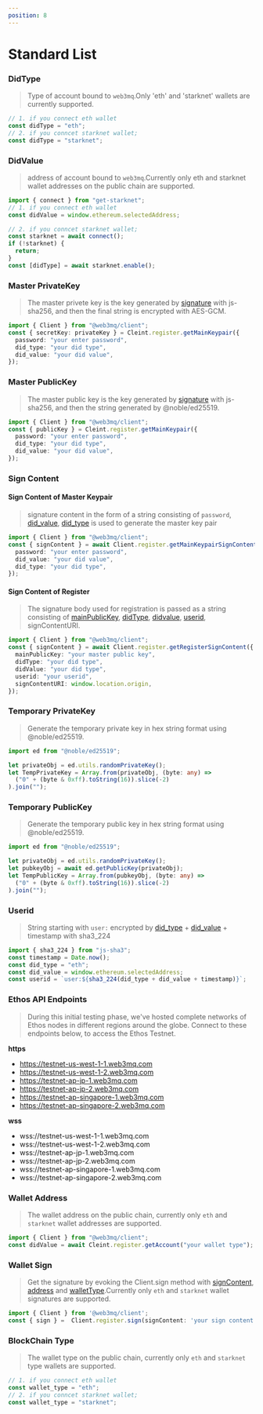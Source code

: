 ```yaml
---
position: 8
---
```


# Standard List

### DidType

> Type of account bound to `web3mq`.Only 'eth' and 'starknet' wallets are currently supported.

```ts
// 1. if you connect eth wallet
const didType = "eth";
// 2. if you conncet starknet wallet;
const didType = "starknet";
```

### DidValue

> address of account bound to `web3mq`.Currently only eth and starknet wallet addresses on the public chain are supported.

```ts
import { connect } from "get-starknet";
// 1. if you connect eth wallet
const didValue = window.ethereum.selectedAddress;

// 2. if you conncet starknet wallet;
const starknet = await connect();
if (!starknet) {
  return;
}
const [didType] = await starknet.enable();
```

### Master PrivateKey

> The master privete key is the key generated by [signature](/docs/Ethos-SDK/JS-SDK/standards/#wallet-sign) with js-sha256, and then the final string is encrypted with AES-GCM.

```ts
import { Client } from "@web3mq/client";
const { secretKey: privateKey } = Cleint.register.getMainKeypair({
  password: "your enter password",
  did_type: "your did type",
  did_value: "your did value",
});
```

### Master PublicKey

> The master public key is the key generated by [signature](/docs/Ethos-SDK/JS-SDK/standards/#wallet-sign) with js-sha256, and then the string generated by @noble/ed25519.

```ts
import { Client } from "@web3mq/client";
const { publicKey } = Cleint.register.getMainKeypair({
  password: "your enter password",
  did_type: "your did type",
  did_value: "your did value",
});
```

### Sign Content

#### Sign Content of Master Keypair

> signature content in the form of a string consisting of `password`, [did_value](/docs/Ethos-SDK/JS-SDK/standards/#didtype), [did_type](/docs/Ethos-SDK/JS-SDK/standards/#didvalue) is used to generate the master key pair

```ts
import { Client } from "@web3mq/client";
const { signContent } = await Client.register.getMainKeypairSignContent({
  password: "your enter password",
  did_value: "your did value",
  did_type: "your did type",
});
```

#### Sign Content of Register

> The signature body used for registration is passed as a string consisting of [mainPublicKey](/docs/Ethos-SDK/JS-SDK/standards/#master-publickey), [didType](/docs/Ethos-SDK/JS-SDK/standards/#didtype), [didvalue](/docs/Ethos-SDK/JS-SDK/standards/#didvalue), [userid](/docs/Ethos-SDK/JS-SDK/standards/#userid), signContentURI.

```ts
import { Client } from "@web3mq/client";
const { signContent } = await Client.register.getRegisterSignContent({
  mainPublicKey: "your master public key",
  didType: "your did type",
  didValue: "your did type",
  userid: "your userid",
  signContentURI: window.location.origin,
});
```

### Temporary PrivateKey

> Generate the temporary private key in hex string format using @noble/ed25519.

```ts
import ed from "@noble/ed25519";

let privateObj = ed.utils.randomPrivateKey();
let TempPrivateKey = Array.from(privateObj, (byte: any) =>
  ("0" + (byte & 0xff).toString(16)).slice(-2)
).join("");
```

### Temporary PublicKey

> Generate the temporary public key in hex string format using @noble/ed25519.

```ts
import ed from "@noble/ed25519";

let privateObj = ed.utils.randomPrivateKey();
let pubkeyObj = await ed.getPublicKey(privateObj);
let TempPublicKey = Array.from(pubkeyObj, (byte: any) =>
  ("0" + (byte & 0xff).toString(16)).slice(-2)
).join("");
```

### Userid

> String starting with `user:` encrypted by [did_type](/docs/Ethos-SDK/JS-SDK/standards/#didtype) + [did_value](/docs/Ethos-SDK/JS-SDK/standards/#didvalue) + timestamp with sha3_224

```ts
import { sha3_224 } from "js-sha3";
const timestamp = Date.now();
const did_type = "eth";
const did_value = window.ethereum.selectedAddress;
const userid = `user:${sha3_224(did_type + did_value + timestamp)}`;
```

### Ethos API Endpoints

> During this initial testing phase, we've hosted complete networks of Ethos nodes in different regions around the globe. Connect to these endpoints below, to access the Ethos Testnet.

**https**

- https://testnet-us-west-1-1.web3mq.com
- https://testnet-us-west-1-2.web3mq.com
- https://testnet-ap-jp-1.web3mq.com
- https://testnet-ap-jp-2.web3mq.com
- https://testnet-ap-singapore-1.web3mq.com
- https://testnet-ap-singapore-2.web3mq.com

**wss**

- wss://testnet-us-west-1-1.web3mq.com
- wss://testnet-us-west-1-2.web3mq.com
- wss://testnet-ap-jp-1.web3mq.com
- wss://testnet-ap-jp-2.web3mq.com
- wss://testnet-ap-singapore-1.web3mq.com
- wss://testnet-ap-singapore-2.web3mq.com

### Wallet Address

> The wallet address on the public chain, currently only `eth` and `starknet` wallet addresses are supported.

```ts
import { Client } from "@web3mq/client";
const didValue = await Cleint.register.getAccount("your wallet type");
```

### Wallet Sign

> Get the signature by evoking the Client.sign method with [signContent](/docs/Ethos-SDK/JS-SDK/standards/#sign-content), [address](/docs/Ethos-SDK/JS-SDK/standards/#wallet-address) and [walletType](/docs/Ethos-SDK/JS-SDK/standards/#wallet-type).Currently only `eth` and `starknet` wallet signatures are supported.

```ts
import { Client } from '@web3mq/client';
const { sign } =  Client.register.sign(signContent: 'your sign content',address: 'your enter wallet address',walletType: 'your enter wallet type');
```

### BlockChain Type

> The wallet type on the public chain, currently only `eth` and `starknet` type wallets are supported.

```ts
// 1. if you connect eth wallet
const wallet_type = "eth";
// 2. if you conncet starknet wallet;
const wallet_type = "starknet";
```
